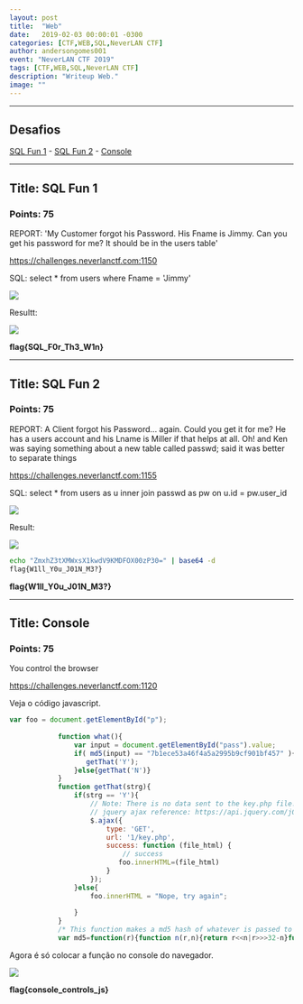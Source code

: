 ```yaml
---
layout: post
title:  "Web"
date:   2019-02-03 00:00:01 -0300
categories: [CTF,WEB,SQL,NeverLAN CTF]
author: andersongomes001
event: "NeverLAN CTF 2019"
tags: [CTF,WEB,SQL,NeverLAN CTF]
description: "Writeup Web."
image: ""
---
```

___
## Desafios
[SQL Fun 1](#title-sql-fun-1) - [SQL Fun 2](#title-sql-fun-2) - [Console](#title-console)

___


## Title: SQL Fun 1

### Points: 75

REPORT: 'My Customer forgot his Password. His Fname is Jimmy. Can you get his password for me? It should be in the users table'

https://challenges.neverlanctf.com:1150

SQL: select * from users where Fname = 'Jimmy'

![](https://i.imgur.com/e9SHwNG.png)

Resultt:

![](https://i.imgur.com/8KNquYj.png)

**flag{SQL_F0r_Th3_W1n}**

___


## Title: SQL Fun 2

### Points: 75

REPORT: A Client forgot his Password... again. Could you get it for me? He has a users account and his Lname is Miller if that helps at all. Oh! and Ken was saying something about a new table called passwd; said it was better to separate things

https://challenges.neverlanctf.com:1155



SQL: select * from users as u inner join passwd as pw on u.id = pw.user_id

![](https://i.imgur.com/kgMNeuX.png)

Result:

![](https://i.imgur.com/BtjdV3E.png)

```bash
echo "ZmxhZ3tXMWxsX1kwdV9KMDFOX00zP30=" | base64 -d
flag{W1ll_Y0u_J01N_M3?}
```

**flag{W1ll_Y0u_J01N_M3?}**

___

## Title: Console

### Points: 75

You control the browser

https://challenges.neverlanctf.com:1120

Veja o código javascript.

```javascript
var foo = document.getElementById("p"); 
        
            function what(){
                var input = document.getElementById("pass").value;
                if( md5(input) == "7b1ece53a46f4a5a2995b9cf901bf457" ){
                   getThat('Y');
                }else{getThat('N')}
            }
            function getThat(strg){
                if(strg == 'Y'){
					// Note: There is no data sent to the key.php file...
					// jquery ajax reference: https://api.jquery.com/jQuery.ajax/
                    $.ajax({
                        type: 'GET',
                        url: '1/key.php',
                        success: function (file_html) {
                            // success
                           foo.innerHTML=(file_html)
                        }
                    });
                }else{
                    foo.innerHTML = "Nope, try again";
                    
                }
            }
            /* This function makes a md5 hash of whatever is passed to it. You DON'T have to understand how it works to solve */
            var md5=function(r){function n(r,n){return r<<n|r>>>32-n}function t(r,n){var t,o,e,u,f;return e=2147483648&r,u=2147483648&n,t=1073741824&r,o=1073741824&n,f=(1073741823&r)+(1073741823&n),t&o?2147483648^f^e^u:t|o?1073741824&f?3221225472^f^e^u:1073741824^f^e^u:f^e^u}function o(r,n,t){return r&n|~r&t}function e(r,n,t){return r&t|n&~t}function u(r,n,t){return r^n^t}function f(r,n,t){return n^(r|~t)}function i(r,e,u,f,i,a,c){return r=t(r,t(t(o(e,u,f),i),c)),t(n(r,a),e)}function a(r,o,u,f,i,a,c){return r=t(r,t(t(e(o,u,f),i),c)),t(n(r,a),o)}function c(r,o,e,f,i,a,c){return r=t(r,t(t(u(o,e,f),i),c)),t(n(r,a),o)}function C(r,o,e,u,i,a,c){return r=t(r,t(t(f(o,e,u),i),c)),t(n(r,a),o)}function g(r){for(var n,t=r.length,o=t+8,e=(o-o%64)/64,u=16*(e+1),f=Array(u-1),i=0,a=0;t>a;)n=(a-a%4)/4,i=a%4*8,f[n]=f[n]|r.charCodeAt(a)<<i,a++;return n=(a-a%4)/4,i=a%4*8,f[n]=f[n]|128<<i,f[u-2]=t<<3,f[u-1]=t>>>29,f}function h(r){var n,t,o="",e="";for(t=0;3>=t;t++)n=r>>>8*t&255,e="0"+n.toString(16),o+=e.substr(e.length-2,2);return o}function d(r){r=r.replace(/\r\n/g,"\n");for(var n="",t=0;t<r.length;t++){var o=r.charCodeAt(t);128>o?n+=String.fromCharCode(o):o>127&&2048>o?(n+=String.fromCharCode(o>>6|192),n+=String.fromCharCode(63&o|128)):(n+=String.fromCharCode(o>>12|224),n+=String.fromCharCode(o>>6&63|128),n+=String.fromCharCode(63&o|128))}return n}var v,S,m,l,A,s,y,b,p,w=Array(),D=7,L=12,M=17,j=22,k=5,q=9,x=14,z=20,B=4,E=11,F=16,G=23,H=6,I=10,J=15,K=21;for(r=d(r),w=g(r),s=1732584193,y=4023233417,b=2562383102,p=271733878,v=0;v<w.length;v+=16)S=s,m=y,l=b,A=p,s=i(s,y,b,p,w[v+0],D,3614090360),p=i(p,s,y,b,w[v+1],L,3905402710),b=i(b,p,s,y,w[v+2],M,606105819),y=i(y,b,p,s,w[v+3],j,3250441966),s=i(s,y,b,p,w[v+4],D,4118548399),p=i(p,s,y,b,w[v+5],L,1200080426),b=i(b,p,s,y,w[v+6],M,2821735955),y=i(y,b,p,s,w[v+7],j,4249261313),s=i(s,y,b,p,w[v+8],D,1770035416),p=i(p,s,y,b,w[v+9],L,2336552879),b=i(b,p,s,y,w[v+10],M,4294925233),y=i(y,b,p,s,w[v+11],j,2304563134),s=i(s,y,b,p,w[v+12],D,1804603682),p=i(p,s,y,b,w[v+13],L,4254626195),b=i(b,p,s,y,w[v+14],M,2792965006),y=i(y,b,p,s,w[v+15],j,1236535329),s=a(s,y,b,p,w[v+1],k,4129170786),p=a(p,s,y,b,w[v+6],q,3225465664),b=a(b,p,s,y,w[v+11],x,643717713),y=a(y,b,p,s,w[v+0],z,3921069994),s=a(s,y,b,p,w[v+5],k,3593408605),p=a(p,s,y,b,w[v+10],q,38016083),b=a(b,p,s,y,w[v+15],x,3634488961),y=a(y,b,p,s,w[v+4],z,3889429448),s=a(s,y,b,p,w[v+9],k,568446438),p=a(p,s,y,b,w[v+14],q,3275163606),b=a(b,p,s,y,w[v+3],x,4107603335),y=a(y,b,p,s,w[v+8],z,1163531501),s=a(s,y,b,p,w[v+13],k,2850285829),p=a(p,s,y,b,w[v+2],q,4243563512),b=a(b,p,s,y,w[v+7],x,1735328473),y=a(y,b,p,s,w[v+12],z,2368359562),s=c(s,y,b,p,w[v+5],B,4294588738),p=c(p,s,y,b,w[v+8],E,2272392833),b=c(b,p,s,y,w[v+11],F,1839030562),y=c(y,b,p,s,w[v+14],G,4259657740),s=c(s,y,b,p,w[v+1],B,2763975236),p=c(p,s,y,b,w[v+4],E,1272893353),b=c(b,p,s,y,w[v+7],F,4139469664),y=c(y,b,p,s,w[v+10],G,3200236656),s=c(s,y,b,p,w[v+13],B,681279174),p=c(p,s,y,b,w[v+0],E,3936430074),b=c(b,p,s,y,w[v+3],F,3572445317),y=c(y,b,p,s,w[v+6],G,76029189),s=c(s,y,b,p,w[v+9],B,3654602809),p=c(p,s,y,b,w[v+12],E,3873151461),b=c(b,p,s,y,w[v+15],F,530742520),y=c(y,b,p,s,w[v+2],G,3299628645),s=C(s,y,b,p,w[v+0],H,4096336452),p=C(p,s,y,b,w[v+7],I,1126891415),b=C(b,p,s,y,w[v+14],J,2878612391),y=C(y,b,p,s,w[v+5],K,4237533241),s=C(s,y,b,p,w[v+12],H,1700485571),p=C(p,s,y,b,w[v+3],I,2399980690),b=C(b,p,s,y,w[v+10],J,4293915773),y=C(y,b,p,s,w[v+1],K,2240044497),s=C(s,y,b,p,w[v+8],H,1873313359),p=C(p,s,y,b,w[v+15],I,4264355552),b=C(b,p,s,y,w[v+6],J,2734768916),y=C(y,b,p,s,w[v+13],K,1309151649),s=C(s,y,b,p,w[v+4],H,4149444226),p=C(p,s,y,b,w[v+11],I,3174756917),b=C(b,p,s,y,w[v+2],J,718787259),y=C(y,b,p,s,w[v+9],K,3951481745),s=t(s,S),y=t(y,m),b=t(b,l),p=t(p,A);var N=h(s)+h(y)+h(b)+h(p);return N.toLowerCase()};
```

Agora é só colocar a função no console do navegador. 

![](https://i.imgur.com/GqpxnOn.png)

**flag{console_controls_js}**
